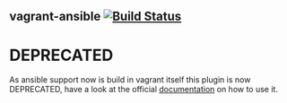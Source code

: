 ## vagrant-ansible [![Build Status](https://secure.travis-ci.org/dsander/vagrant-ansible.png?branch=master)](http://travis-ci.org/dsander/vagrant-ansible)

# DEPRECATED

As ansible support now is build in vagrant itself this plugin is now DEPRECATED, have a look at the official [documentation](http://docs.vagrantup.com/v2/provisioning/ansible.html) on how to use it.
